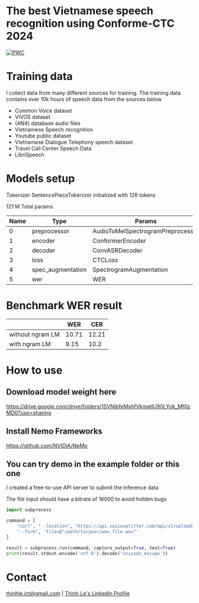 # The best Vietnamese speech recognition using Conforme-CTC 2024

[![PWC](https://avatars.githubusercontent.com/u/1728152?s=48&v=4)](https://github.com/NVIDIA/NeMo)

# Training data

I collect data from many different sources for training. The training data contains over 10k hours of speech data from the sources below

- Common Voice dataset
- VIVOS dataset
- (AN4) database audio files
- Vietnamese Speech recognition
- Youtube public dataset
- Vietnamese Dialogue Telephony speech dataset
- Travel Call Center Speech Data
- LibriSpeech

# Models setup

Tokenizer SentencePieceTokenizer initialized with 128 tokens

121 M Total params

| Name              | Type                              | Params
|---|---|--- |
0 | preprocessor      | AudioToMelSpectrogramPreprocessor | 0     
1 | encoder           | ConformerEncoder                  | 121 M 
2 | decoder           | ConvASRDecoder                    | 66.2 K
3 | loss              | CTCLoss                           | 0     
4 | spec_augmentation | SpectrogramAugmentation           | 0     
5 | wer               | WER                               | 0     


# Benchmark WER result


| | WER | CER |
|---|---|--- |
|without ngram LM| 10.71 | 12.21
|with ngram LM| 9.15 | 10.2

# How to use

## Download model weight here

https://drive.google.com/drive/folders/1SVNibfeMshfVkmatIU90LYok_Mf0zMD0?usp=sharing

## Install Nemo Frameworks

https://github.com/NVIDIA/NeMo

## You can try demo in the example folder or this one

I created a free-to-use API server to submit the inference data

The file input should have a bitrate of 16000 to avoid hidden bugs

```python
import subprocess

command = [
    "curl", "--location", "https://api.voicesplitter.com/api/v1/uploads",
    "--form", 'file=@"/path/to/your/wav_file.wav"'
]

result = subprocess.run(command, capture_output=True, text=True)
print(result.stdout.encode('utf-8').decode('unicode_escape'))
```

# Contact

thinhle.ict@gmail.com | [Thinh Le's LinkedIn Profile](https://www.linkedin.com/in/thinhleict/)